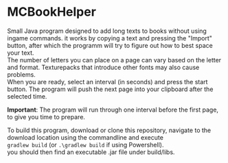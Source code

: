 # MCBookHelper

Small Java program designed to add long texts to books without using ingame commands.
it works by copying a text and pressing the "Import" button, after which the programm will try to
figure out how to best space your text.
<br>
The number of letters you can place on a page can vary based on the letter and format. 
Texturepacks that introduce other fonts may also cause problems.
<br>
When you are ready, select an interval (in seconds) and press the start button. 
The program will push the next page into your clipboard after the selected time.


**Important**: The program will run through one interval before the first page, to give you time
to prepare.

To build this program, download or clone this repository, navigate to the download location using 
the commandline and execute
<br>
```gradlew build``` (or ```.\gradlew build``` if using Powershell).
<br>
you should then find an executable .jar file under build/libs.